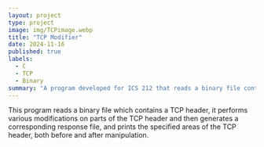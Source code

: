 ```yaml
---
layout: project
type: project
image: img/TCPimage.webp
title: "TCP Modifier"
date: 2024-11-16
published: true
labels:
  - C
  - TCP
  - Binary
summary: "A program developed for ICS 212 that reads a binary file containing a TCP header, and performs modifications"
---
```

This program reads a binary file which contains a TCP header, it performs various modifications on parts of the TCP header and then generates a corresponding response file, and prints the specified areas of the TCP header, both before and after manipulation. 
